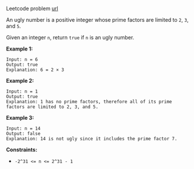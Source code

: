 Leetcode problem [url](https://leetcode.com/problems/ugly-number/description/)

An ugly number is a positive integer whose prime factors are limited to `2`, `3`, and `5`.

Given an integer `n`, return `true` if `n` is an ugly number.

**Example 1:**
```
Input: n = 6
Output: true
Explanation: 6 = 2 × 3
```

**Example 2:**
```
Input: n = 1
Output: true
Explanation: 1 has no prime factors, therefore all of its prime factors are limited to 2, 3, and 5.
```

**Example 3:**
```
Input: n = 14
Output: false
Explanation: 14 is not ugly since it includes the prime factor 7.
```

**Constraints:**

- `-2^31 <= n <= 2^31 - 1`